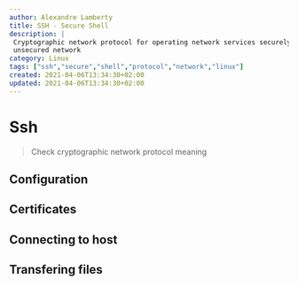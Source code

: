 ```yaml
---
author: Alexandre Lamberty
title: SSH - Secure Shell 
description: |
 Cryptographic network protocol for operating network services securely over an
 unsecured network 
category: Linux
tags: ["ssh","secure","shell","protocol","network","linux"]
created: 2021-04-06T13:34:30+02:00
updated: 2021-04-06T13:34:30+02:00
---
```

# Ssh

> Check cryptographic network protocol meaning

## Configuration

## Certificates

## Connecting to host

## Transfering files

